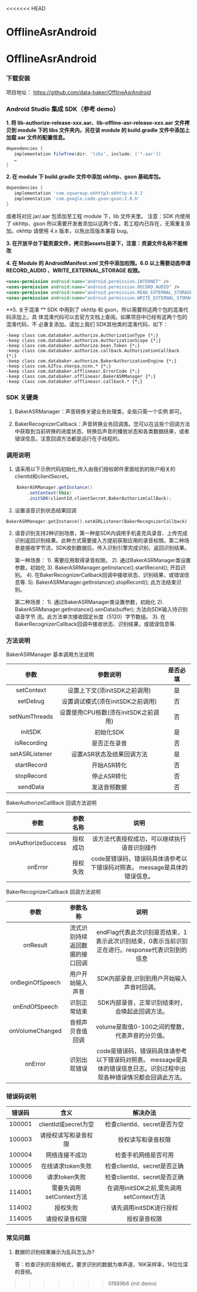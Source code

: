 <<<<<<< HEAD
# OfflineAsrAndroid
OfflineAsrAndroid
=======
### 下载安装

项目地址： https://github.com/data-baker/OfflineAsrAndroid

### Android Studio 集成 SDK（参考 demo）

**1. 将 lib-authorize-release-xxx.aar、lib-offline-asr-release-xxx.aar 文件拷贝到 module 下的 libs 文件夹内，另在该 module
的 build.gradle 文件中添加上加载 aar 文件的配置信息。**

```groovy
dependencies {
   implementation fileTree(dir: 'libs', include: ['*.aar'])
   …
}
```

**2.  在 module 下 build.gradle 文件中添加 okhttp、gson 基础库包。**

```groovy
dependencies {
   implementation 'com.squareup.okhttp3:okhttp:4.9.1'
   implementation 'com.google.code.gson:gson:2.8.6'
}

```

或者将对应.jar/.aar 包添加至工程 module 下，lib 文件夹里。 注意：SDK 内使用了 okhttp、gson 所以需要开发者添加以这两个库，若工程内已存在，无需重复添加。okhttp 请使用 4.x 版本，以免出现版本兼容 bug。

**3. 在开放平台下载资源文件，拷贝到assets目录下，注意：资源文件名称不能修改**

**4. 在 Module 的 AndroidManifest.xml 文件中添加权限。6.0 以上需要动态申请 RECORD_AUDIO 、WRITE_EXTERNAL_STORAGE
权限。**

```xml
<uses-permission android:name="android.permission.INTERNET" />
<uses-permission android:name="android.permission.RECORD_AUDIO" />
<uses-permission android:name="android.permission.READ_EXTERNAL_STORAGE" />
<uses-permission android:name="android.permission.WRITE_EXTERNAL_STORAGE" />
```

**5. 关于混淆 **
SDK 中用到了 okhttp 和 gson，所以需要将这两个包的混淆代码添加上。具 体混淆代码可以去官方文档上查阅。如果项目中已经有这两个包的混淆代码，不 必重复添加。请加上我们 SDK其他类的混淆代码，如下：

```properties
-keep class com.databaker.authorize.AuthorizationType {*;}
-keep class com.databaker.authorize.AuthorizationScope {*;}
-keep class com.databaker.authorize.bean.Token {*;}
-keep class com.databaker.authorize.callback.AuthorizationCallback {*;}
-keep class com.databaker.authorize.BakerAuthorizationEngine {*;}
-keep class com.k2fsa.sherpa.ncnn.* {*;}
-keep class com.databaker.offlineasr.ErrorCode {*;}
-keep class com.databaker.offlineasr.BakerASRManager {*;}
-keep class com.databaker.offlineasr.callback.* {*;}
```

### SDK 关键类

1. BakerASRManager：声音转换关键业务处理类，全局只需一个实例 即可。

2. BakerRecognizerCallback：声音转换业务回调类。您可以在这些个回调方法中获取到当前转换的进度状态、转换后声音的播放状态和各类数据结果，或者错误信息。注意回调方法都是运行在子线程的。

### 调用说明

1. 请采用以下示例代码初始化,传入由我们授权邮件里面给到的账户相关的clientId和clientSecret。

```java
    BakerASRManager.getInstance()
        .setContext(this)
        .initSDK(clientId,clientSecret,BakerAuthorizeCallBack);
```

2. 设置语音识别状态结果回调

```
BakerASRManager.getInstance().setASRListener(BakerRecognizerCallback)
```

2. 语音识别支持2种识别场景，第一种是SDK内调用手机麦克风录音、上传完成识别返回识别结果。此种方式需要接入方提前获取应用的录音权限。第二种场景是接收字节流，SDK收到数据后，传入识别引擎完成识别，返回识别结果。

   第一种场景：
   1). 需要应用取得录音权限。
   2). 通过BakerASRManager类设置参数，初始化
   3). BakerASRManager.getInstance().startRecord();  开启识别。
   4). 在BakerRecognizerCallback回调中接收状态、识别结果，或错误信息等.
   5). BakerASRManager.getInstance().stopRecord(); 此方法结束识别。

   第二种场景：
   1). 通过BakerASRManager类设置参数，初始化
   2). BakerASRManager.getInstance().senData(buffer); 方法向SDK输入待识别语音字节 流。此方法单次接收固定长度（5120）字节数组。
   3). 在BakerRecognizerCallback回调中接收状态、识别结果，或错误信息等.

### 方法说明

BakerASRManager 基本调用方法说明

|      参数      |               参数说明               | 是否必填 |
| :------------: | :----------------------------------: | :------: |
|   setContext   |    设置上下文(须initSDK之前调用)     |    是    |
|    setDebug    |  设置调试模式(须在initSDK之前调用)   |    否    |
| setNumThreads  | 设置使用CPU核数(须在initSDK之前调用) |    否    |
|    initSDK     |              初始化SDK               |    是    |
|  isRecording   |             是否正在录音             |    否    |
| setASRListener |      设置ASR状态及结果回调方法       |    是    |
|  startRecord   |             开始ASR转化              |    否    |
|   stopRecord   |             停止ASR转化              |    否    |
|    sendData    |             发送音频数据             |    否    |

BakerAuthorizeCallBack 回调方法说明

|        参数        | 参数名称 |                             说明                             |
| :----------------: | :------: | :----------------------------------------------------------: |
| onAuthorizeSuccess | 授权成功 |         该方法代表授权成功，可以继续执行语音识别操作         |
|      onError       | 授权失败 | code是错误码，错误码具体请参考以下错误码对照表。 message是具体的错误信息。 |

BakerRecognizerCallback 回调方法说明

|      参数       |            参数名称            |                             说明                             |
| :-------------: | :----------------------------: | :----------------------------------------------------------: |
|    onResult     | 流式识别持续返回数据的接口回调 | endFlag代表此次识别是否结束，1表示此次识别结束，0表示当前识别正在进行。response代表识别到的信息 |
| onBeginOfSpeech |        用户开始输入声音        |          SDK内部录音,识别到用户开始输入声音时回调。          |
|  onEndOfSpeech  |          识别正常结束          |       SDK内部录音，正常识别结束时，会唤起此回调方法。        |
| onVolumeChanged |        音频声贝音值回调        |       volume是取值0-100之间的整数，代表声音的分贝值。        |
|     onError     |          识别出现错误          | code是错误码，错误码具体请参考以下错误码对照表。 message是具体的错误信息日志。识别过程中出现各种错误情况都会回调此方法。 |

### 错误码说明

| 错误码 |           含义           |                 解决办法                 |
| :----: | :----------------------: | :--------------------------------------: |
| 100001 |   clientId或secret为空   |       检查clientId、secret是否为空       |
| 100003 |   请授权读写和录音权限   |            授权读写和录音权限            |
| 100004 |      网络连接不成功      |           检查手机网络是否可用           |
| 100005 |    在线请求token失败     |       检查clientId、secret是否正确       |
| 100006 |      请求token失败       |       检查clientId、secret是否正确       |
| 114001 | 需要先调用setContext方法 | 在调用initSDK之前,需先调用setContext方法 |
| 114002 |         授权失败         |         请先调用initSDK进行授权          |
| 114005 |      请授权录音权限      |               授权录音权限               |

### 常见问题

1. 数据的识别结果展示为乱码怎么办?

   答：检查识别的音频格式，要求识别的数据为单声道，16K采样率，16位位深的音频。
>>>>>>> 0f889b6 (init demo)
